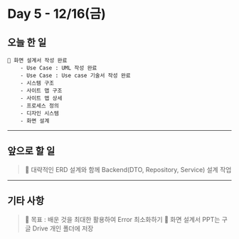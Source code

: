 # Day 5 - 12/16(금)

## 오늘 한 일

```
🎈 화면 설계서 작성 완료
    - Use Case : UML 작성 완료
    - Use Case : Use case 기술서 작성 완료
    - 시스템 구조
    - 사이트 맵 구조
    - 사이트 맵 상세
    - 프로세스 정의
    - 디자인 시스템
    - 화면 설계
```

---

## 앞으로 할 일

> 🎈 대략적인 ERD 설계와 함께 Backend(DTO, Repository, Service) 설계 작업

---

## 기타 사항

> 🎈 목표 : 배운 것을 최대한 활용하여 Error 최소화하기
> 🎈 화면 설계서 PPT는 구글 Drive 개인 폴더에 저장
